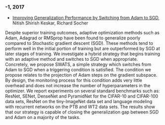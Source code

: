 ### -1, 2017
- [Improving Generalization Performance by Switching from Adam to SGD](http://arxiv.org/abs/1712.07628v1), Nitish Shirish Keskar, Richard Socher

Despite superior training outcomes, adaptive optimization methods such as
Adam, Adagrad or RMSprop have been found to generalize poorly compared to
Stochastic gradient descent (SGD). These methods tend to perform well in the
initial portion of training but are outperformed by SGD at later stages of
training. We investigate a hybrid strategy that begins training with an
adaptive method and switches to SGD when appropriate. Concretely, we propose
SWATS, a simple strategy which switches from Adam to SGD when a triggering
condition is satisfied. The condition we propose relates to the projection of
Adam steps on the gradient subspace. By design, the monitoring process for this
condition adds very little overhead and does not increase the number of
hyperparameters in the optimizer. We report experiments on several standard
benchmarks such as: ResNet, SENet, DenseNet and PyramidNet for the CIFAR-10 and
CIFAR-100 data sets, ResNet on the tiny-ImageNet data set and language modeling
with recurrent networks on the PTB and WT2 data sets. The results show that our
strategy is capable of closing the generalization gap between SGD and Adam on a
majority of the tasks.


